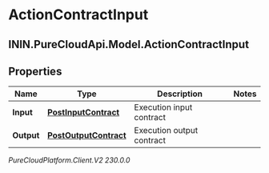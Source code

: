 # ActionContractInput

## ININ.PureCloudApi.Model.ActionContractInput

## Properties

|Name | Type | Description | Notes|
|------------ | ------------- | ------------- | -------------|
| **Input** | [**PostInputContract**](PostInputContract) | Execution input contract | |
| **Output** | [**PostOutputContract**](PostOutputContract) | Execution output contract | |



_PureCloudPlatform.Client.V2 230.0.0_
